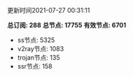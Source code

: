 更新时间2021-07-27 00:31:11

**总订阅: 288**
**总节点: 17755**
**有效节点: 6701**
- ss节点: 5325
- v2ray节点: 1083
- trojan节点: 135
- ssr节点: 158
